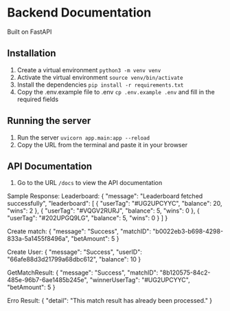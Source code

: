 # Backend Documentation
Built on FastAPI 

## Installation
1. Create a virtual environment ```python3 -m venv venv```
2. Activate the virtual environment ```source venv/bin/activate```
3. Install the dependencies ```pip install -r requirements.txt```
4. Copy the .env.example file to .env ```cp .env.example .env``` and fill in the required fields

## Running the server
1. Run the server ```uvicorn app.main:app --reload```
2. Copy the URL from the terminal and paste it in your browser

## API Documentation
1. Go to the URL ```/docs``` to view the API documentation





Sample Response:
Leaderboard:
{
    "message": "Leaderboard fetched successfully",
    "leaderboard": [
        {
            "userTag": "#UG2UPCYYC",
            "balance": 20,
            "wins": 2
        },
        {
            "userTag": "#VQGV2RURJ",
            "balance": 5,
            "wins": 0
        },
        {
            "userTag": "#202UPGQ9LG",
            "balance": 5,
            "wins": 0
        }
    ]
}

Create match:
{
    "message": "Success",
    "matchID": "b0022eb3-b698-4298-833a-5a1455f8496a",
    "betAmount": 5
}

Create User:
{
    "message": "Success",
    "userID": "66afe88d3d21799a68dbc612",
    "balance": 10
}

GetMatchResult:
{
    "message": "Success",
    "matchID": "8b120575-84c2-485e-96b7-6ae1485b245e",
    "winnerUserTag": "#UG2UPCYYC",
    "betAmount": 5
}

Erro Result:
{
    "detail": "This match result has already been processed."
}
